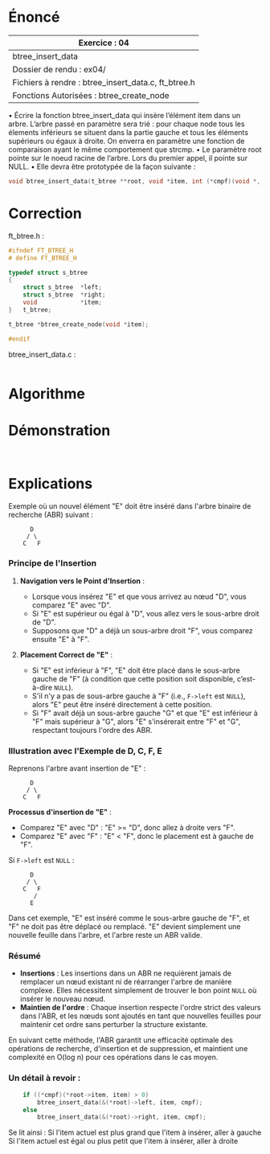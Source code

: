 # Énoncé

| Exercice : 04                                       |
| --------------------------------------------------- |
| btree_insert_data                                   |
| Dossier de rendu : ex04/                            |
| Fichiers à rendre : btree_insert_data.c, ft_btree.h |
| Fonctions Autorisées : btree_create_node            |
• Écrire la fonction btree_insert_data qui insère l’élément item dans un arbre.
L’arbre passé en paramètre sera trié : pour chaque node tous les élements inférieurs se situent dans la partie gauche et tous les éléments supérieurs ou égaux à droite. On enverra en paramètre une fonction de comparaison ayant le même
comportement que strcmp.
• Le paramètre root pointe sur le noeud racine de l’arbre. Lors du premier appel, il pointe sur NULL.
• Elle devra être prototypée de la façon suivante :
```C
void btree_insert_data(t_btree **root, void *item, int (*cmpf)(void *, void *));
```
# Correction

ft_btree.h :
```C
#ifndef FT_BTREE_H
# define FT_BTREE_H

typedef struct s_btree
{
	struct s_btree	*left;
	struct s_btree	*right;
	void			*item;
}	t_btree;

t_btree	*btree_create_node(void *item);

#endif
```

btree_insert_data.c :
```C

```
# Algorithme

# Démonstration

```C

```

```

```
# Explications

Exemple où un nouvel élément "E" doit être inséré dans l'arbre binaire de recherche (ABR) suivant :

```
      D
     / \
    C   F
```

### Principe de l'Insertion

1. **Navigation vers le Point d'Insertion** :
   - Lorsque vous insérez "E" et que vous arrivez au nœud "D", vous comparez "E" avec "D".
   - Si "E" est supérieur ou égal à "D", vous allez vers le sous-arbre droit de "D".
   - Supposons que "D" a déjà un sous-arbre droit "F", vous comparez ensuite "E" à "F".

2. **Placement Correct de "E"** :
   - Si "E" est inférieur à "F", "E" doit être placé dans le sous-arbre gauche de "F" (à condition que cette position soit disponible, c’est-à-dire `NULL`).
   - S'il n'y a pas de sous-arbre gauche à "F" (i.e., `F->left` est `NULL`), alors "E" peut être inséré directement à cette position.
   - Si "F" avait déjà un sous-arbre gauche "G" et que "E" est inférieur à "F" mais supérieur à "G", alors "E" s'insérerait entre "F" et "G", respectant toujours l'ordre des ABR.

### Illustration avec l'Exemple de D, C, F, E

Reprenons l'arbre avant insertion de "E" :

```
      D
     / \
    C   F
```

**Processus d'insertion de "E"** :

- Comparez "E" avec "D" : "E" >= "D", donc allez à droite vers "F".
- Comparez "E" avec "F" : "E" < "F", donc le placement est à gauche de "F".

Si `F->left` est `NULL` :

```
      D
     / \
    C   F
       /
      E
```

Dans cet exemple, "E" est inséré comme le sous-arbre gauche de "F", et "F" ne doit pas être déplacé ou remplacé. "E" devient simplement une nouvelle feuille dans l'arbre, et l'arbre reste un ABR valide.

### Résumé

- **Insertions** : Les insertions dans un ABR ne requièrent jamais de remplacer un nœud existant ni de réarranger l'arbre de manière complexe. Elles nécessitent simplement de trouver le bon point `NULL` où insérer le nouveau nœud.
- **Maintien de l'ordre** : Chaque insertion respecte l'ordre strict des valeurs dans l'ABR, et les nœuds sont ajoutés en tant que nouvelles feuilles pour maintenir cet ordre sans perturber la structure existante.

En suivant cette méthode, l'ABR garantit une efficacité optimale des opérations de recherche, d'insertion et de suppression, et maintient une complexité en O(log n) pour ces opérations dans le cas moyen.


### Un détail à revoir :

```C
	if ((*cmpf)(*root->item, item) > 0)
		btree_insert_data(&(*root)->left, item, cmpf);
	else
		btree_insert_data(&(*root)->right, item, cmpf);
```
Se lit ainsi :
Si l'item actuel est plus grand que l'item à insérer, aller à gauche
Si l'item actuel est égal ou plus petit que l'item à insérer, aller à droite